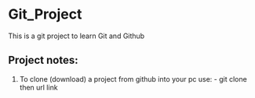 # Git_Project
This is a git project to learn Git and Github

## Project notes:
  1. To clone (download) a project from github into your pc use:
    - git clone then url link 
